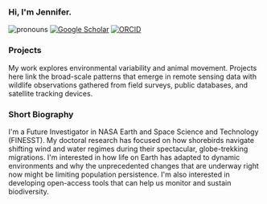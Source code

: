 ### Hi, I'm Jennifer.

![pronouns](https://img.shields.io/static/v1?label=pronouns&message=she/her&color=purple&style=flat-square)
[![Google Scholar](https://img.shields.io/static/v1?label=&message=Google%20Scholar&color=gray&style=flat-square&logo=google-scholar)](https://scholar.google.com/citations?user=rq08S6wAAAAJ&hl=en)
[![ORCID](https://img.shields.io/static/v1?label=ORCID&message=0000-0002-9592-0111&color=green&style=flat-square&logo=orcid)](https://orcid.org/my-orcid?orcid=0000-0002-9592-0111)

### Projects

My work explores environmental variability and animal movement. Projects here link the broad-scale patterns that emerge in remote sensing data with wildlife observations gathered from field surveys, public databases, and satellite tracking devices.  

### Short Biography

I'm a Future Investigator in NASA Earth and Space Science and Technology (FINESST). My doctoral research has focused on how shorebirds navigate shifting wind and water regimes during their spectacular, globe-trekking migrations. I'm interested in how life on Earth has adapted to dynamic environments and why the unprecedented changes that are underway right now might be limiting population persistence. I'm also interested in developing open-access tools that can help us monitor and sustain biodiversity.    
